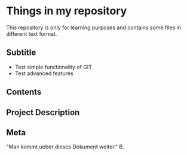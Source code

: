 Things in my repository
=======================

This repository is only for learning purposes and contains some files in different text format.

Subtitle
--------

* Test simple functionality
  of GIT
* Test advanced features

Contents
--------

Project Description
-------------------

Meta
----
"Man kommt ueber dieses Dokument weiter." B.